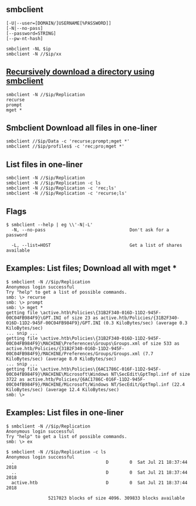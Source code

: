 ## smbclient
```
[-U|--user=[DOMAIN/]USERNAME[%PASSWORD]]
[-N|--no-pass]
[--password=STRING]
[--pw-nt-hash]
```

```
smbclient -NL $ip
smbclient -N //$ip/xx
```

## [Recursively download a directory using smbclient](https://superuser.com/questions/856617/how-do-i-recursively-download-a-directory-using-smbclient)
```
smbclient -N //$ip/Replication
recurse
prompt
mget *
```

## Smbclient Download all files in one-liner
```
smbclient //$ip/Data -c 'recurse;prompt;mget *'
smbclient //$ip/profiles$ -c 'rec;pro;mget *'
```

## List files in one-liner
```
smbclient -N //$ip/Replication
smbclient -N //$ip/Replication -c ls
smbclient -N //$ip/Replication -c 'rec;ls'
smbclient -N //$ip/Replication -c 'recurse;ls'
```

## Flags
```
$ smbclient --help | eg \\'-N|-L'
  -N, --no-pass                                Don't ask for a password

  -L, --list=HOST                              Get a list of shares available
```


## Examples: List files; Download all with mget *
```
$ smbclient -N //$ip/Replication
Anonymous login successful
Try "help" to get a list of possible commands.
smb: \> recurse 
smb: \> prompt 
smb: \> mget *
getting file \active.htb\Policies\{31B2F340-016D-11D2-945F-00C04FB984F9}\GPT.INI of size 23 as active.htb/Policies/{31B2F340-016D-11D2-945F-00C04FB984F9}/GPT.INI (0.3 KiloBytes/sec) (average 0.3 KiloBytes/sec)
... snip ...
getting file \active.htb\Policies\{31B2F340-016D-11D2-945F-00C04FB984F9}\MACHINE\Preferences\Groups\Groups.xml of size 533 as active.htb/Policies/{31B2F340-016D-11D2-945F-00C04FB984F9}/MACHINE/Preferences/Groups/Groups.xml (7.7 KiloBytes/sec) (average 8.0 KiloBytes/sec)
... snip ...
getting file \active.htb\Policies\{6AC1786C-016F-11D2-945F-00C04fB984F9}\MACHINE\Microsoft\Windows NT\SecEdit\GptTmpl.inf of size 3722 as active.htb/Policies/{6AC1786C-016F-11D2-945F-00C04fB984F9}/MACHINE/Microsoft/Windows NT/SecEdit/GptTmpl.inf (22.4 KiloBytes/sec) (average 12.4 KiloBytes/sec)
smb: \> 
```

## Examples: List files in one-liner
```
$ smbclient -N //$ip/Replication
Anonymous login successful
Try "help" to get a list of possible commands.
smb: \> ex

$ smbclient -N //$ip/Replication -c ls
Anonymous login successful
  .                                   D        0  Sat Jul 21 18:37:44 2018
  ..                                  D        0  Sat Jul 21 18:37:44 2018
  active.htb                          D        0  Sat Jul 21 18:37:44 2018

                5217023 blocks of size 4096. 309833 blocks available
```

